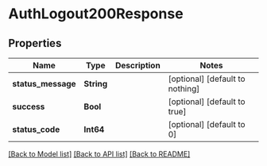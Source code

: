 # AuthLogout200Response


## Properties
Name | Type | Description | Notes
------------ | ------------- | ------------- | -------------
**status_message** | **String** |  | [optional] [default to nothing]
**success** | **Bool** |  | [optional] [default to true]
**status_code** | **Int64** |  | [optional] [default to 0]


[[Back to Model list]](../README.md#models) [[Back to API list]](../README.md#api-endpoints) [[Back to README]](../README.md)


